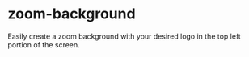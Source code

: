 # zoom-background
Easily create a zoom background with your desired logo in the top left portion of the screen.